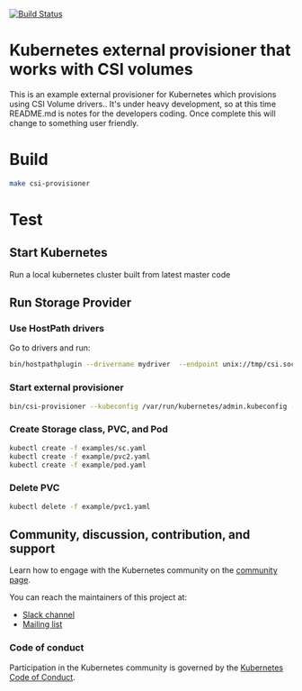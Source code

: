 [![Build Status](https://travis-ci.org/kubernetes-csi/external-provisioner.svg?branch=master)](https://travis-ci.org/kubernetes-csi/external-provisioner)

# Kubernetes external provisioner that works with CSI volumes

This is an example external provisioner for Kubernetes which provisions using CSI Volume drivers..  It's under heavy development, so at this time README.md is notes for the developers coding.  Once complete this will change to something user friendly.

# Build

```bash
make csi-provisioner
```

# Test

## Start Kubernetes

Run a local kubernetes cluster built from latest master code

## Run Storage Provider

### Use HostPath drivers

Go to drivers and run:

```bash
bin/hostpathplugin --drivername mydriver  --endpoint unix://tmp/csi.sock --nodeid foobar -v=5
```

### Start external provisioner

```bash
bin/csi-provisioner --kubeconfig /var/run/kubernetes/admin.kubeconfig --alsologtostderr
```

### Create Storage class, PVC, and Pod

```bash
kubectl create -f examples/sc.yaml
kubectl create -f example/pvc2.yaml
kubectl create -f example/pod.yaml
```

### Delete PVC

```bash
kubectl delete -f example/pvc1.yaml
```

## Community, discussion, contribution, and support

Learn how to engage with the Kubernetes community on the [community page](http://kubernetes.io/community/).

You can reach the maintainers of this project at:

- [Slack channel](https://kubernetes.slack.com/messages/sig-storage)
- [Mailing list](https://groups.google.com/forum/#!forum/kubernetes-sig-storage)

### Code of conduct

Participation in the Kubernetes community is governed by the [Kubernetes Code of Conduct](code-of-conduct.md).
